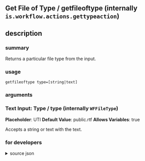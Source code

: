 
## Get File of Type / getfileoftype (internally `is.workflow.actions.gettypeaction`)



## description
### summary
Returns a particular file type from the input.


### usage
`getfileoftype type=[string|text]`

### arguments
### Text Input: Type / type (internally `WFFileType`)
**Placeholder**: UTI
**Default Value**: public.rtf
**Allows Variables**: true


Accepts a string 
or text
with the text.

### for developers

<details><summary>source json</summary>
<p>
```json
{
	"ActionClass": "WFGetTypeAction",
	"Category": "Scripting",
	"Description": {
		"DescriptionSummary": "Returns a particular file type from the input."
	},
	"IconName": "Scripting.png",
	"Input": {
		"Multiple": true,
		"Required": true,
		"Types": [
			"WFContentItem"
		]
	},
	"IsDebugAction": true,
	"Name": "Get File of Type",
	"Output": {
		"Multiple": true,
		"OutputName": "File of Type",
		"Types": [
			"public.data"
		]
	},
	"Parameters": [
		{
			"AutocapitalizationType": "None",
			"Class": "WFTextInputParameter",
			"DefaultValue": "public.rtf",
			"DisableAutocorrection": true,
			"Key": "WFFileType",
			"KeyboardType": "URL",
			"Label": "Type",
			"Placeholder": "UTI"
		}
	],
	"Subcategory": "Content"
}
```
</p></details>
